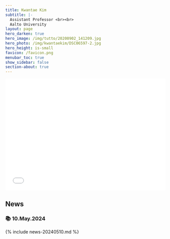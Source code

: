 ```yaml
---
title: Kwantae Kim
subtitle: |-
  Assistant Professor <br><br>
  Aalto University
layout: page
hero_darken: true
hero_image: /img/tutto/20200902_141209.jpg
hero_photo: /img/kwantaekim/DSC06597-2.jpg
hero_height: is-small
favicon: /favicon.png
menubar_toc: true
show_sidebar: false
section-about: true
---
```


<style>
/* TOC */
.contents {position: sticky; top: 10%;}
</style>

<iframe src="{{ site.base_url }}/visitor_overlay.html" width="100%" height="350" style="padding: 0; margin: 0; border: none;"></iframe>
<link href="{{ site.base_url }}/emoji.css" rel="stylesheet" type='text/css'>

## News

### 📚 10.May.2024

{% include news-20240510.md %}
